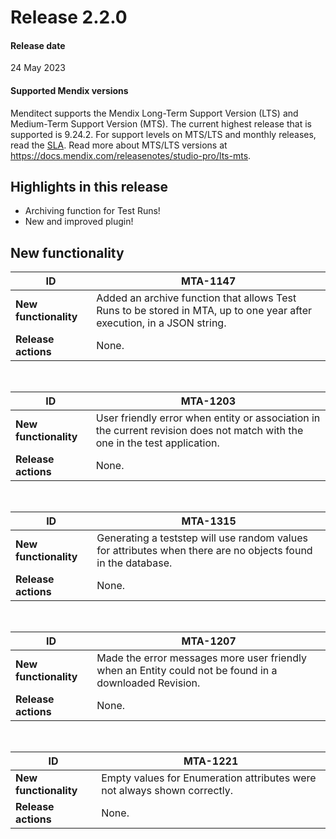 # Release 2.2.0

#### Release date

24 May 2023

#### Supported Mendix versions

Menditect supports the Mendix Long-Term Support Version (LTS) and Medium-Term Support Version (MTS). The current highest release that is supported is 9.24.2. 
For support levels on MTS/LTS and monthly releases, read the [SLA](../legal/sla).
Read more about MTS/LTS versions at https://docs.mendix.com/releasenotes/studio-pro/lts-mts.

## Highlights in this release

 - <i class="fas fa-fire"></i> Archiving function for Test Runs!
 - <i class="fas fa-fire"></i> New and improved plugin!

## New functionality 

| ID                    | MTA-1147                                                                                                               |
| --------------------- | ---------------------------------------------------------------------------------------------------------------------- |
| __New functionality__ | Added an archive function that allows Test Runs to be stored in MTA, up to one year after execution, in a JSON string. |
| __Release actions__   | None.                                                                                                                  |

<br/>


| ID                    | MTA-1203                                                                                                                    |
| --------------------- | --------------------------------------------------------------------------------------------------------------------------- |
| __New functionality__ | User friendly error when entity or association in the current revision does not match with the one in the test application. |
| __Release actions__   | None.                                                                                                                       |

<br/>


| ID                    | MTA-1315                                                                                                     |
| --------------------- | ------------------------------------------------------------------------------------------------------------ |
| __New functionality__ | Generating a teststep will use random values for attributes when there are no objects found in the database. |
| __Release actions__   | None.                                                                                                        |

<br/>


| ID                    | MTA-1207                                                                                               |
| --------------------- | ------------------------------------------------------------------------------------------------------ |
| __New functionality__ | Made the error messages more user friendly when an Entity could not be found in a downloaded Revision. |
| __Release actions__   | None.                                                                                                  |

<br/>


| ID                    | MTA-1221                                                                 |
| --------------------- | ------------------------------------------------------------------------ |
| __New functionality__ | Empty values for Enumeration attributes were not always shown correctly. |
| __Release actions__   | None.                                                                    |

<br/>
